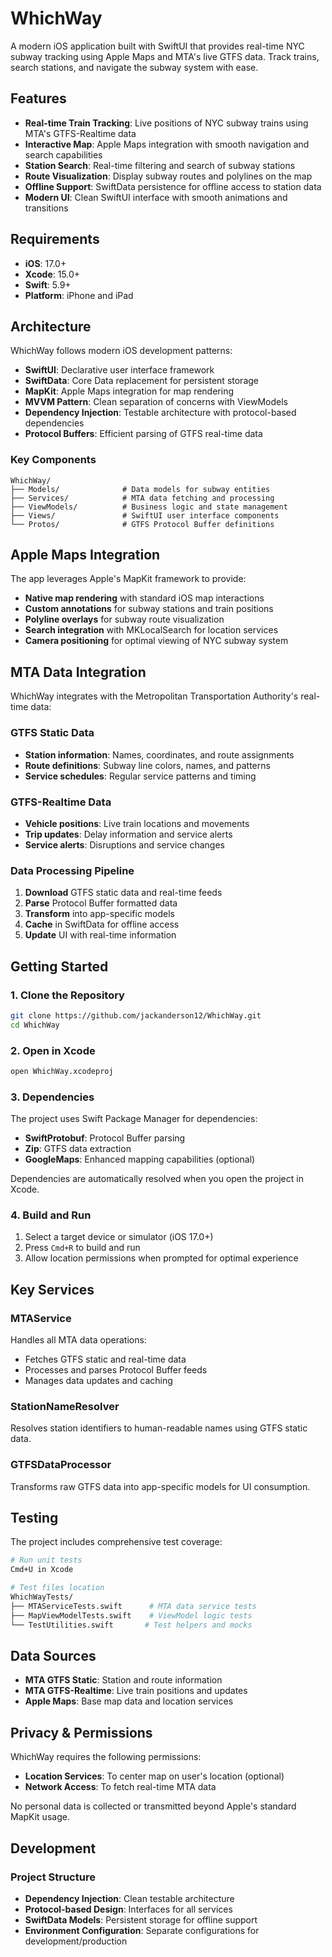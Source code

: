 # WhichWay

A modern iOS application built with SwiftUI that provides real-time NYC subway tracking using Apple Maps and MTA's live GTFS data. Track trains, search stations, and navigate the subway system with ease.

## Features

- **Real-time Train Tracking**: Live positions of NYC subway trains using MTA's GTFS-Realtime data
- **Interactive Map**: Apple Maps integration with smooth navigation and search capabilities
- **Station Search**: Real-time filtering and search of subway stations
- **Route Visualization**: Display subway routes and polylines on the map
- **Offline Support**: SwiftData persistence for offline access to station data
- **Modern UI**: Clean SwiftUI interface with smooth animations and transitions

## Requirements

- **iOS**: 17.0+
- **Xcode**: 15.0+
- **Swift**: 5.9+
- **Platform**: iPhone and iPad

## Architecture

WhichWay follows modern iOS development patterns:

- **SwiftUI**: Declarative user interface framework
- **SwiftData**: Core Data replacement for persistent storage
- **MapKit**: Apple Maps integration for map rendering
- **MVVM Pattern**: Clean separation of concerns with ViewModels
- **Dependency Injection**: Testable architecture with protocol-based dependencies
- **Protocol Buffers**: Efficient parsing of GTFS real-time data

### Key Components

```
WhichWay/
├── Models/              # Data models for subway entities
├── Services/            # MTA data fetching and processing
├── ViewModels/          # Business logic and state management
├── Views/               # SwiftUI user interface components
└── Protos/              # GTFS Protocol Buffer definitions
```

## Apple Maps Integration

The app leverages Apple's MapKit framework to provide:

- **Native map rendering** with standard iOS map interactions
- **Custom annotations** for subway stations and train positions
- **Polyline overlays** for subway route visualization
- **Search integration** with MKLocalSearch for location services
- **Camera positioning** for optimal viewing of NYC subway system

## MTA Data Integration

WhichWay integrates with the Metropolitan Transportation Authority's real-time data:

### GTFS Static Data
- **Station information**: Names, coordinates, and route assignments
- **Route definitions**: Subway line colors, names, and patterns
- **Service schedules**: Regular service patterns and timing

### GTFS-Realtime Data
- **Vehicle positions**: Live train locations and movements
- **Trip updates**: Delay information and service alerts
- **Service alerts**: Disruptions and service changes

### Data Processing Pipeline
1. **Download** GTFS static data and real-time feeds
2. **Parse** Protocol Buffer formatted data
3. **Transform** into app-specific models
4. **Cache** in SwiftData for offline access
5. **Update** UI with real-time information

## Getting Started

### 1. Clone the Repository
```bash
git clone https://github.com/jackanderson12/WhichWay.git
cd WhichWay
```

### 2. Open in Xcode
```bash
open WhichWay.xcodeproj
```

### 3. Dependencies
The project uses Swift Package Manager for dependencies:
- **SwiftProtobuf**: Protocol Buffer parsing
- **Zip**: GTFS data extraction
- **GoogleMaps**: Enhanced mapping capabilities (optional)

Dependencies are automatically resolved when you open the project in Xcode.

### 4. Build and Run
1. Select a target device or simulator (iOS 17.0+)
2. Press `Cmd+R` to build and run
3. Allow location permissions when prompted for optimal experience

## Key Services

### MTAService
Handles all MTA data operations:
- Fetches GTFS static and real-time data
- Processes and parses Protocol Buffer feeds
- Manages data updates and caching

### StationNameResolver
Resolves station identifiers to human-readable names using GTFS static data.

### GTFSDataProcessor
Transforms raw GTFS data into app-specific models for UI consumption.

## Testing

The project includes comprehensive test coverage:

```bash
# Run unit tests
Cmd+U in Xcode

# Test files location
WhichWayTests/
├── MTAServiceTests.swift      # MTA data service tests
├── MapViewModelTests.swift    # ViewModel logic tests
└── TestUtilities.swift       # Test helpers and mocks
```

## Data Sources

- **MTA GTFS Static**: Station and route information
- **MTA GTFS-Realtime**: Live train positions and updates
- **Apple Maps**: Base map data and location services

## Privacy & Permissions

WhichWay requires the following permissions:
- **Location Services**: To center map on user's location (optional)
- **Network Access**: To fetch real-time MTA data

No personal data is collected or transmitted beyond Apple's standard MapKit usage.

## Development

### Project Structure
- **Dependency Injection**: Clean testable architecture
- **Protocol-based Design**: Interfaces for all services
- **SwiftData Models**: Persistent storage for offline support
- **Environment Configuration**: Separate configurations for development/production
